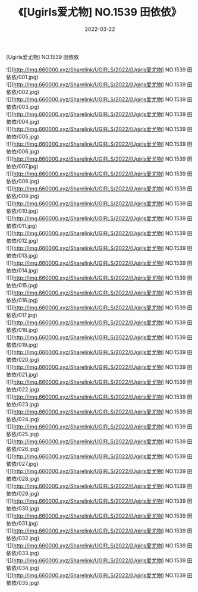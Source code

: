 ﻿---
layout: post
title:  《[Ugirls爱尤物] NO.1539 田依依》
date:   2022-03-22
img: http://img.660000.xyz/Sharelink/UGIRLS/2022/[Ugirls爱尤物] NO.1539 田依依/000.jpg
categories: [美女, 清纯, 唯美]
---

[Ugirls爱尤物] NO.1539 田依依

 ![](http://img.660000.xyz/Sharelink/UGIRLS/2022/[Ugirls爱尤物] NO.1539 田依依/001.jpg) <br>![](http://img.660000.xyz/Sharelink/UGIRLS/2022/[Ugirls爱尤物] NO.1539 田依依/002.jpg) <br>![](http://img.660000.xyz/Sharelink/UGIRLS/2022/[Ugirls爱尤物] NO.1539 田依依/003.jpg) <br>![](http://img.660000.xyz/Sharelink/UGIRLS/2022/[Ugirls爱尤物] NO.1539 田依依/004.jpg) <br>![](http://img.660000.xyz/Sharelink/UGIRLS/2022/[Ugirls爱尤物] NO.1539 田依依/005.jpg) <br>![](http://img.660000.xyz/Sharelink/UGIRLS/2022/[Ugirls爱尤物] NO.1539 田依依/006.jpg) <br>![](http://img.660000.xyz/Sharelink/UGIRLS/2022/[Ugirls爱尤物] NO.1539 田依依/007.jpg) <br>![](http://img.660000.xyz/Sharelink/UGIRLS/2022/[Ugirls爱尤物] NO.1539 田依依/008.jpg) <br>![](http://img.660000.xyz/Sharelink/UGIRLS/2022/[Ugirls爱尤物] NO.1539 田依依/009.jpg) <br>![](http://img.660000.xyz/Sharelink/UGIRLS/2022/[Ugirls爱尤物] NO.1539 田依依/010.jpg) <br>![](http://img.660000.xyz/Sharelink/UGIRLS/2022/[Ugirls爱尤物] NO.1539 田依依/011.jpg) <br>![](http://img.660000.xyz/Sharelink/UGIRLS/2022/[Ugirls爱尤物] NO.1539 田依依/012.jpg) <br>![](http://img.660000.xyz/Sharelink/UGIRLS/2022/[Ugirls爱尤物] NO.1539 田依依/013.jpg) <br>![](http://img.660000.xyz/Sharelink/UGIRLS/2022/[Ugirls爱尤物] NO.1539 田依依/014.jpg) <br>![](http://img.660000.xyz/Sharelink/UGIRLS/2022/[Ugirls爱尤物] NO.1539 田依依/015.jpg) <br>![](http://img.660000.xyz/Sharelink/UGIRLS/2022/[Ugirls爱尤物] NO.1539 田依依/016.jpg) <br>![](http://img.660000.xyz/Sharelink/UGIRLS/2022/[Ugirls爱尤物] NO.1539 田依依/017.jpg) <br>![](http://img.660000.xyz/Sharelink/UGIRLS/2022/[Ugirls爱尤物] NO.1539 田依依/018.jpg) <br>![](http://img.660000.xyz/Sharelink/UGIRLS/2022/[Ugirls爱尤物] NO.1539 田依依/019.jpg) <br>![](http://img.660000.xyz/Sharelink/UGIRLS/2022/[Ugirls爱尤物] NO.1539 田依依/020.jpg) <br>![](http://img.660000.xyz/Sharelink/UGIRLS/2022/[Ugirls爱尤物] NO.1539 田依依/021.jpg) <br>![](http://img.660000.xyz/Sharelink/UGIRLS/2022/[Ugirls爱尤物] NO.1539 田依依/022.jpg) <br>![](http://img.660000.xyz/Sharelink/UGIRLS/2022/[Ugirls爱尤物] NO.1539 田依依/023.jpg) <br>![](http://img.660000.xyz/Sharelink/UGIRLS/2022/[Ugirls爱尤物] NO.1539 田依依/024.jpg) <br>![](http://img.660000.xyz/Sharelink/UGIRLS/2022/[Ugirls爱尤物] NO.1539 田依依/025.jpg) <br>![](http://img.660000.xyz/Sharelink/UGIRLS/2022/[Ugirls爱尤物] NO.1539 田依依/026.jpg) <br>![](http://img.660000.xyz/Sharelink/UGIRLS/2022/[Ugirls爱尤物] NO.1539 田依依/027.jpg) <br>![](http://img.660000.xyz/Sharelink/UGIRLS/2022/[Ugirls爱尤物] NO.1539 田依依/028.jpg) <br>![](http://img.660000.xyz/Sharelink/UGIRLS/2022/[Ugirls爱尤物] NO.1539 田依依/029.jpg) <br>![](http://img.660000.xyz/Sharelink/UGIRLS/2022/[Ugirls爱尤物] NO.1539 田依依/030.jpg) <br>![](http://img.660000.xyz/Sharelink/UGIRLS/2022/[Ugirls爱尤物] NO.1539 田依依/031.jpg) <br>![](http://img.660000.xyz/Sharelink/UGIRLS/2022/[Ugirls爱尤物] NO.1539 田依依/032.jpg) <br>![](http://img.660000.xyz/Sharelink/UGIRLS/2022/[Ugirls爱尤物] NO.1539 田依依/033.jpg) <br>![](http://img.660000.xyz/Sharelink/UGIRLS/2022/[Ugirls爱尤物] NO.1539 田依依/034.jpg) <br>![](http://img.660000.xyz/Sharelink/UGIRLS/2022/[Ugirls爱尤物] NO.1539 田依依/035.jpg) <br>